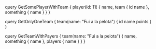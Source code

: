 query GetSomePlayerWithTeam {
  player(id: 11) {
    name,
    team {
      id
      name
    },
    something {
      name
    }
  }
}

query GetOnlyOneTeam {
  team(name: "Fui a la pelota") {
    id
    name
    points
  }    
}

query GetTeamWithPayers {
  team(name: "Fui a la pelota") {
    name,
    something {
      name
    },
    players {
      name
    }
  }
}
